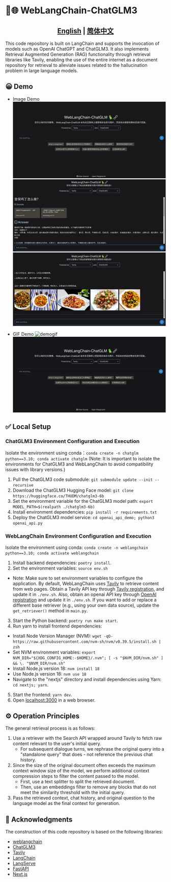 # 🦜️🌐 WebLangChain-ChatGLM3

## <div align="center"><b><a href="README.md">English</a> | <a href="README_CN.md">简体中文</a></b></div>

This code repository is built on LangChain and supports the invocation of models such as OpenAI ChatGPT and ChatGLM3. It also implements Retrieval Augmented Generation (RAG) functionality through retrieval libraries like Tavily, enabling the use of the entire internet as a document repository for retrieval to alleviate issues related to the hallucination problem in large language models.

## 😀 Demo
- Image Demo
![website](./assets/image.png)
![demo1-1](./assets/demo1_1.png)
![demo1-2](./assets/demo1_2.png)

- GIF Demo
![demogif](./assets/demo.gif)
![demogif2](./assets/demo2.gif)

## ✅ Local Setup

### ChatGLM3 Environment Configuration and Execution
Isolate the environment using conda：`conda create -n chatglm python==3.10; conda activate chatglm` (Note: It is important to isolate the environments for ChatGLM3 and WebLangChain to avoid compatibility issues with library versions.)

1. Pull the ChatGLM3 code submodule: `git submodule update --init --recursive`
2. Download the ChatGLM3 Hugging Face model: `git clone https://huggingface.co/THUDM/chatglm3-6b`
3. Set the environment variable for the ChatGLM3 model path: `export MODEL_PATH=$(realpath ./chatglm3-6b)`
4. Install environment dependencies: `pip install -r requirements.txt`
5. Deploy the ChatGLM3 model service: `cd openai_api_demo; python3 openai_api.py`

### WebLangChain Environment Configuration and Execution

Isolate the environment using conda: `conda create -n weblangchain python==3.10; conda activate weblangchain`

1. Install backend dependencies: `poetry install`.
2. Set the environment variables: `source env.sh`
  - Note: Make sure to set environment variables to configure the application. By default, WebLangChain uses [Tavily](https://tavily.com) to retrieve content from web pages. Obtain a Tavily API key through [Tavily registration](https://tavily.com/), and update it in `./env.sh`. Also, obtain an openai API key through [OpenAI registration]((https://openai.com/blog/openai-api)) and update it in `./env.sh`. If you want to add or replace a different base retriever (e.g., using your own data source), update the `get_retriever()` method in `main.py`.
3. Start the Python backend: `poetry run make start`.
4. Run yarn to install frontend dependencies:
  - Install Node Version Manager (NVM): `wget -qO- https://raw.githubusercontent.com/nvm-sh/nvm/v0.39.5/install.sh | zsh`
  - Set NVM environment variables: `export NVM_DIR="${XDG_CONFIG_HOME:-$HOME}/.nvm"; [ -s "$NVM_DIR/nvm.sh" ] && \. "$NVM_DIR/nvm.sh"`
  - Install Node.js version 18: `nvm install 18`
  - Use Node.js version 18: `nvm use 18`
  - Navigate to the "nextjs" directory and install dependencies using Yarn: `cd nextjs; yarn`.
5. Start the frontend: `yarn dev`.
6. Open [localhost:3000](http://localhost:3000) in a web browser.


## ⚙️ Operation Principles

The general retrieval process is as follows:

1. Use a retriever with the Search API wrapped around Tavily to fetch raw content relevant to the user's initial query.
    - For subsequent dialogue turns, we rephrase the original query into a "standalone query" that does - not reference the previous chat history.
2. Since the size of the original document often exceeds the maximum context window size of the model, we perform additional context compression steps to filter the content passed to the model.
    - First, use a text splitter to split the retrieved document.
    - Then, use an embeddings filter to remove any blocks that do not meet the similarity threshold with the initial query.
3. Pass the retrieved context, chat history, and original question to the language model as the final context for generation.

## 🤗 Acknowledgments
The construction of this code repository is based on the following libraries:

- [weblangchain](https://github.com/langchain-ai/weblangchain)
- [ChatGLM3](https://github.com/THUDM/ChatGLM3/)
- [Tavily](https://tavily.com)
- [LangChain](https://github.com/langchain-ai/langchain/)
- [LangServe](https://github.com/langchain-ai/langserve)
- [FastAPI](https://fastapi.tiangolo.com/)
- [Next.js](https://nextjs.org)

